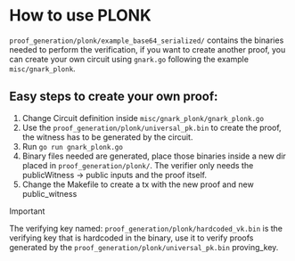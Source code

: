 # How to use PLONK

`proof_generation/plonk/example_base64_serialized/` contains the binaries needed to perform the verification, if you want to create another proof, you can create your own circuit using `gnark.go` following the example `misc/gnark_plonk`.

## Easy steps to create your own proof:

1. Change Circuit definition inside `misc/gnark_plonk/gnark_plonk.go`
2. Use the `proof_generation/plonk/universal_pk.bin` to create the proof, the witness has to be generated by the circuit.
2. Run `go run gnark_plonk.go`
3. Binary files needed are generated, place those binaries inside a new dir placed in `proof_generation/plonk/`. The verifier only needs the publicWitness &rarr; public inputs and the proof itself.
4. Change the Makefile to create a tx with the new proof and new public_witness

> [!IMPORTANT]  
> The verifying key named: `proof_generation/plonk/hardcoded_vk.bin` is the verifying key that is hardcoded in the binary, use it to verify proofs generated by the `proof_generation/plonk/universal_pk.bin` proving_key.
